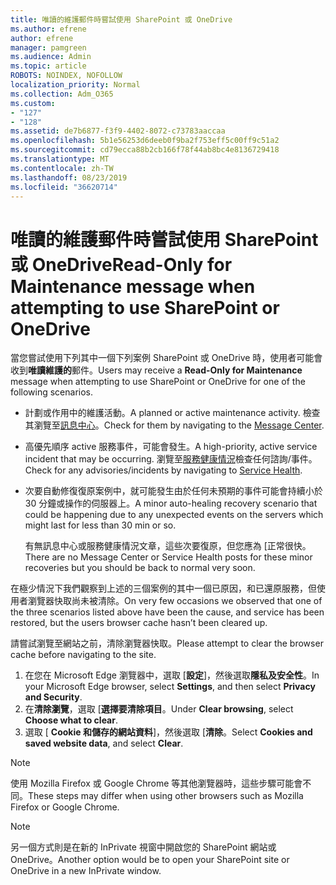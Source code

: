 ```yaml
---
title: 唯讀的維護郵件時嘗試使用 SharePoint 或 OneDrive
ms.author: efrene
author: efrene
manager: pamgreen
ms.audience: Admin
ms.topic: article
ROBOTS: NOINDEX, NOFOLLOW
localization_priority: Normal
ms.collection: Adm_O365
ms.custom:
- "127"
- "128"
ms.assetid: de7b6877-f3f9-4402-8072-c73783aaccaa
ms.openlocfilehash: 5b1e56253d6deeb0f9ba2f753eff5c00ff9c51a2
ms.sourcegitcommit: cd79ecca88b2cb166f78f44ab8bc4e8136729418
ms.translationtype: MT
ms.contentlocale: zh-TW
ms.lasthandoff: 08/23/2019
ms.locfileid: "36620714"
---
```

# <a name="read-only-for-maintenance-message-when-attempting-to-use-sharepoint-or-onedrive"></a><span data-ttu-id="9889f-102">唯讀的維護郵件時嘗試使用 SharePoint 或 OneDrive</span><span class="sxs-lookup"><span data-stu-id="9889f-102">Read-Only for Maintenance message when attempting to use SharePoint or OneDrive</span></span>

<span data-ttu-id="9889f-103">當您嘗試使用下列其中一個下列案例 SharePoint 或 OneDrive 時，使用者可能會收到**唯讀維護的**郵件。</span><span class="sxs-lookup"><span data-stu-id="9889f-103">Users may receive a **Read-Only for Maintenance** message when attempting to use SharePoint or OneDrive for one of the following scenarios.</span></span> 

-   <span data-ttu-id="9889f-104">計劃或作用中的維護活動。</span><span class="sxs-lookup"><span data-stu-id="9889f-104">A planned or active maintenance activity.</span></span>  <span data-ttu-id="9889f-105">檢查其瀏覽至[訊息中心](https://portal.office.com/adminportal/home#/messagecenter)。</span><span class="sxs-lookup"><span data-stu-id="9889f-105">Check for them by navigating to the [Message Center](https://portal.office.com/adminportal/home#/messagecenter).</span></span>
-   <span data-ttu-id="9889f-106">高優先順序 active 服務事件，可能會發生。</span><span class="sxs-lookup"><span data-stu-id="9889f-106">A high-priority, active service incident that may be occurring.</span></span> <span data-ttu-id="9889f-107">瀏覽至[服務健康情況](https://portal.office.com/adminportal/home#/servicehealth)檢查任何諮詢/事件。</span><span class="sxs-lookup"><span data-stu-id="9889f-107">Check for any advisories/incidents by navigating to [Service Health](https://portal.office.com/adminportal/home#/servicehealth).</span></span>
-   <span data-ttu-id="9889f-108">次要自動修復復原案例中，就可能發生由於任何未預期的事件可能會持續小於 30 分鐘或操作的伺服器上。</span><span class="sxs-lookup"><span data-stu-id="9889f-108">A minor auto-healing recovery scenario that could be happening due to any unexpected events on the servers which might last for less than 30 min or so.</span></span> 
    
    <span data-ttu-id="9889f-109">有無訊息中心或服務健康情況文章，這些次要復原，但您應為 [正常很快。</span><span class="sxs-lookup"><span data-stu-id="9889f-109">There are no Message Center or Service Health posts for these minor recoveries but you should be back to normal very soon.</span></span>

<span data-ttu-id="9889f-110">在極少情況下我們觀察到上述的三個案例的其中一個已原因，和已還原服務，但使用者瀏覽器快取尚未被清除。</span><span class="sxs-lookup"><span data-stu-id="9889f-110">On very few occasions we observed that one of the three scenarios listed above have been the cause, and service has been restored, but the users browser cache hasn’t been cleared up.</span></span>

<span data-ttu-id="9889f-111">請嘗試瀏覽至網站之前，清除瀏覽器快取。</span><span class="sxs-lookup"><span data-stu-id="9889f-111">Please attempt to clear the browser cache before navigating to the site.</span></span>

1. <span data-ttu-id="9889f-112">在您在 Microsoft Edge 瀏覽器中，選取 [**設定**]，然後選取**隱私及安全性**。</span><span class="sxs-lookup"><span data-stu-id="9889f-112">In your Microsoft Edge browser, select **Settings**, and then select **Privacy and Security**.</span></span>
2. <span data-ttu-id="9889f-113">在**清除瀏覽**，選取 [**選擇要清除項目**。</span><span class="sxs-lookup"><span data-stu-id="9889f-113">Under **Clear browsing**, select **Choose what to clear**.</span></span>
3. <span data-ttu-id="9889f-114">選取 [ **Cookie 和儲存的網站資料**]，然後選取 [**清除**。</span><span class="sxs-lookup"><span data-stu-id="9889f-114">Select **Cookies and saved website data**, and select **Clear**.</span></span>

>[!Note] 
> <span data-ttu-id="9889f-115">使用 Mozilla Firefox 或 Google Chrome 等其他瀏覽器時，這些步驟可能會不同。</span><span class="sxs-lookup"><span data-stu-id="9889f-115">These steps may differ when using other browsers such as Mozilla Firefox or Google Chrome.</span></span>

>[!Note] 
> <span data-ttu-id="9889f-116">另一個方式則是在新的 InPrivate 視窗中開啟您的 SharePoint 網站或 OneDrive。</span><span class="sxs-lookup"><span data-stu-id="9889f-116">Another option would be to open your SharePoint site or OneDrive in a new InPrivate window.</span></span>